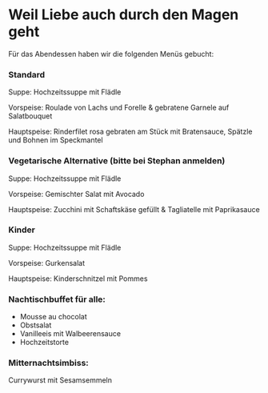 # Weil Liebe auch durch den Magen geht

Für das Abendessen haben wir die folgenden Menüs gebucht:

### Standard

Suppe: Hochzeitssuppe mit Flädle

Vorspeise: Roulade von Lachs und Forelle & gebratene Garnele auf Salatbouquet

Hauptspeise: Rinderfilet rosa gebraten am Stück mit Bratensauce, Spätzle und Bohnen im Speckmantel


### Vegetarische Alternative (bitte bei Stephan anmelden)

Suppe: Hochzeitssuppe mit Flädle

Vorspeise: Gemischter Salat mit Avocado

Hauptspeise: Zucchini mit Schaftskäse gefüllt & Tagliatelle mit Paprikasauce


### Kinder

Suppe: Hochzeitssuppe mit Flädle

Vorspeise: Gurkensalat

Hauptspeise: Kinderschnitzel mit Pommes

### Nachtischbuffet für alle:

- Mousse au chocolat
- Obstsalat
- Vanilleeis mit Walbeerensauce
- Hochzeitstorte

### Mitternachtsimbiss:

Currywurst mit Sesamsemmeln
